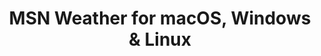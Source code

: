 ---
name: MSN Weather
url: 'https://www.msn.com/weather'
category: News
title: 'MSN Weather for macOS, Windows & Linux'
key: msn-weather

---